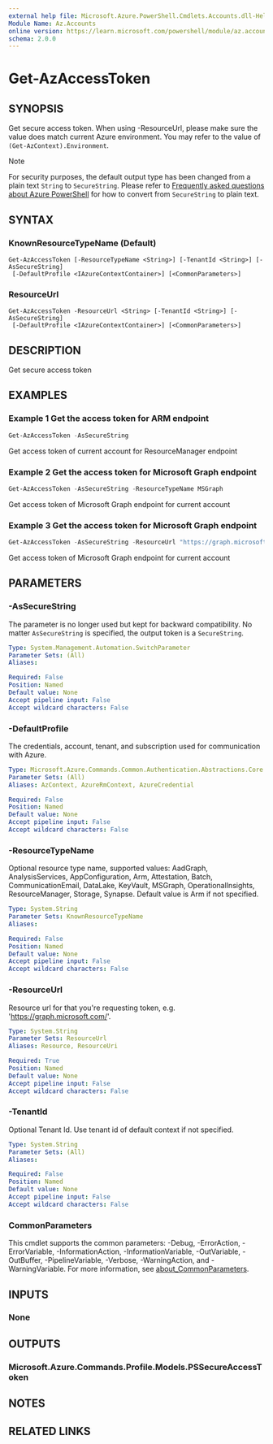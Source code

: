 ```yaml
---
external help file: Microsoft.Azure.PowerShell.Cmdlets.Accounts.dll-Help.xml
Module Name: Az.Accounts
online version: https://learn.microsoft.com/powershell/module/az.accounts/get-azaccesstoken
schema: 2.0.0
---
```


# Get-AzAccessToken

## SYNOPSIS
Get secure access token. When using -ResourceUrl, please make sure the value does match current Azure environment. You may refer to the value of `(Get-AzContext).Environment`.

> [!NOTE]
> For security purposes, the default output type has been changed from a plain text `String` to `SecureString`.
> Please refer to [Frequently asked questions about Azure PowerShell](https://learn.microsoft.com/en-us/powershell/azure/faq)
> for how to convert from `SecureString` to plain text.

## SYNTAX

### KnownResourceTypeName (Default)
```
Get-AzAccessToken [-ResourceTypeName <String>] [-TenantId <String>] [-AsSecureString]
 [-DefaultProfile <IAzureContextContainer>] [<CommonParameters>]
```

### ResourceUrl
```
Get-AzAccessToken -ResourceUrl <String> [-TenantId <String>] [-AsSecureString]
 [-DefaultProfile <IAzureContextContainer>] [<CommonParameters>]
```

## DESCRIPTION
Get secure access token

## EXAMPLES

### Example 1 Get the access token for ARM endpoint
```powershell
Get-AzAccessToken -AsSecureString
```

Get access token of current account for ResourceManager endpoint

### Example 2 Get the access token for Microsoft Graph endpoint
```powershell
Get-AzAccessToken -AsSecureString -ResourceTypeName MSGraph
```

Get access token of Microsoft Graph endpoint for current account

### Example 3 Get the access token for Microsoft Graph endpoint
```powershell
Get-AzAccessToken -AsSecureString -ResourceUrl "https://graph.microsoft.com/"
```

Get access token of Microsoft Graph endpoint for current account

## PARAMETERS

### -AsSecureString
The parameter is no longer used but kept for backward compatibility. No matter `AsSecureString` is specified, the output token is a `SecureString`.

```yaml
Type: System.Management.Automation.SwitchParameter
Parameter Sets: (All)
Aliases:

Required: False
Position: Named
Default value: None
Accept pipeline input: False
Accept wildcard characters: False
```

### -DefaultProfile
The credentials, account, tenant, and subscription used for communication with Azure.

```yaml
Type: Microsoft.Azure.Commands.Common.Authentication.Abstractions.Core.IAzureContextContainer
Parameter Sets: (All)
Aliases: AzContext, AzureRmContext, AzureCredential

Required: False
Position: Named
Default value: None
Accept pipeline input: False
Accept wildcard characters: False
```

### -ResourceTypeName
Optional resource type name, supported values: AadGraph, AnalysisServices, AppConfiguration, Arm, Attestation, Batch, CommunicationEmail, DataLake, KeyVault, MSGraph, OperationalInsights, ResourceManager, Storage, Synapse. Default value is Arm if not specified.

```yaml
Type: System.String
Parameter Sets: KnownResourceTypeName
Aliases:

Required: False
Position: Named
Default value: None
Accept pipeline input: False
Accept wildcard characters: False
```

### -ResourceUrl
Resource url for that you're requesting token, e.g. 'https://graph.microsoft.com/'.

```yaml
Type: System.String
Parameter Sets: ResourceUrl
Aliases: Resource, ResourceUri

Required: True
Position: Named
Default value: None
Accept pipeline input: False
Accept wildcard characters: False
```

### -TenantId
Optional Tenant Id. Use tenant id of default context if not specified.

```yaml
Type: System.String
Parameter Sets: (All)
Aliases:

Required: False
Position: Named
Default value: None
Accept pipeline input: False
Accept wildcard characters: False
```

### CommonParameters
This cmdlet supports the common parameters: -Debug, -ErrorAction, -ErrorVariable, -InformationAction, -InformationVariable, -OutVariable, -OutBuffer, -PipelineVariable, -Verbose, -WarningAction, and -WarningVariable. For more information, see [about_CommonParameters](http://go.microsoft.com/fwlink/?LinkID=113216).

## INPUTS

### None

## OUTPUTS

### Microsoft.Azure.Commands.Profile.Models.PSSecureAccessToken

## NOTES

## RELATED LINKS
